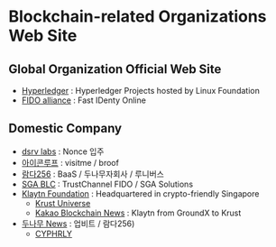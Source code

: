 # Blockchain-related Organizations Web Site

## Global Organization Official Web Site

- [Hyperledger](https://www.hyperledger.org/) : Hyperledger Projects hosted by Linux Foundation
- [FIDO alliance](https://fidoalliance.org/) : Fast IDenty Online

## Domestic Company

- [dsrv labs](https://www.dsrvlabs.com/) : Nonce 입주
- [아이콘루프](https://www.iconloop.com/) : visitme / broof 
- [람다256](https://luniverse.io/) : BaaS / 두나무자회사 / 루니버스
- [SGA BLC](http://www.sgablc.kr/) : TrustChannel FIDO / SGA Solutions 
- [Klaytn Foundation](https://klaytn.foundation/klaytn-foundation/) : Headquartered in crypto-friendly Singapore
  - [Krust Universe](https://www.krustuniverse.com/#p1)
  - [Kakao Blockchain News](https://www.edaily.co.kr/news/read?newsId=01849926632193784) : Klaytn from GroundX to Krust 
- [두나무 News](https://www.hankyung.com/finance/article/202209279542B) : 업비트 / 람다256)
  - [CYPHRLY](https://cyphrly.io/)

